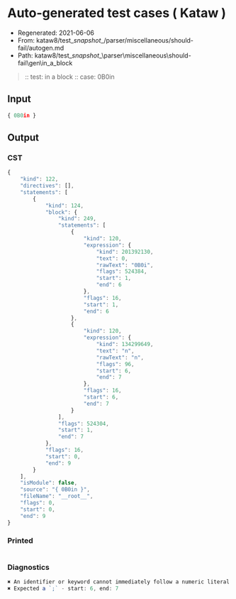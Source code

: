 # Auto-generated test cases ( Kataw )
- Regenerated: 2021-06-06
- From: kataw8/test\__snapshot__/parser/miscellaneous/should-fail/autogen.md
- Path: kataw8/test\__snapshot__\parser\miscellaneous\should-fail\gen\in_a_block
> :: test: in a block
> :: case: 0B0in
## Input

`````js
{ 0B0in }
`````
## Output

### CST

```javascript
{
    "kind": 122,
    "directives": [],
    "statements": [
        {
            "kind": 124,
            "block": {
                "kind": 249,
                "statements": [
                    {
                        "kind": 120,
                        "expression": {
                            "kind": 201392130,
                            "text": 0,
                            "rawText": "0B0i",
                            "flags": 524384,
                            "start": 1,
                            "end": 6
                        },
                        "flags": 16,
                        "start": 1,
                        "end": 6
                    },
                    {
                        "kind": 120,
                        "expression": {
                            "kind": 134299649,
                            "text": "n",
                            "rawText": "n",
                            "flags": 96,
                            "start": 6,
                            "end": 7
                        },
                        "flags": 16,
                        "start": 6,
                        "end": 7
                    }
                ],
                "flags": 524304,
                "start": 1,
                "end": 7
            },
            "flags": 16,
            "start": 0,
            "end": 9
        }
    ],
    "isModule": false,
    "source": "{ 0B0in }",
    "fileName": "__root__",
    "flags": 0,
    "start": 0,
    "end": 9
}
```

### Printed

```javascript

```

### Diagnostics

```javascript
✖ An identifier or keyword cannot immediately follow a numeric literal - start: 1, end: 5
✖ Expected a `;` - start: 6, end: 7

```

